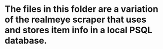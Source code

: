 # The files in this folder are a variation of the realmeye scraper that uses and stores item info in a local PSQL database. 